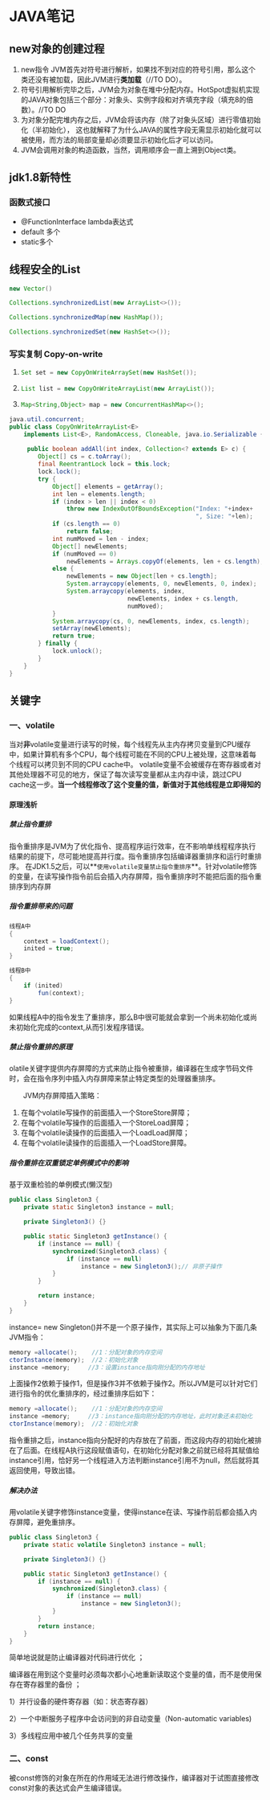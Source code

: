 

# JAVA笔记

## new对象的创建过程

1. new指令 JVM首先对符号进行解析，如果找不到对应的符号引用，那么这个类还没有被加载，因此JVM进行**类加载**（//TO DO）。
2. 符号引用解析完毕之后，JVM会为对象在堆中分配内存。HotSpot虚拟机实现的JAVA对象包括三个部分：对象头、实例字段和对齐填充字段（填充8的倍数）。//TO DO
3. 为对象分配完堆内存之后，JVM会将该内存（除了对象头区域）进行零值初始化（半初始化）， 这也就解释了为什么JAVA的属性字段无需显示初始化就可以被使用，而方法的局部变量却必须要显示初始化后才可以访问。
4.  JVM会调用对象的构造函数，当然，调用顺序会一直上溯到Object类。 

## jdk1.8新特性

### 函数式接口

- @FunctionInterface   lambda表达式
- default 多个
- static多个



## 线程安全的List

```java
new Vector()
```

```java
Collections.synchronizedList(new ArrayList<>());
```

```java
Collections.synchronizedMap(new HashMap());
```

```java
Collections.synchronizedSet(new HashSet<>());
```



### 写实复制 Copy-on-write 

1. ```java
   Set set = new CopyOnWriteArraySet(new HashSet());
   ```

2. ```java
   List list = new CopyOnWriteArrayList(new ArrayList());
   ```

3. ```java
   Map<String,Object> map = new ConcurrentHashMap<>();
   ```

```java
java.util.concurrent;
public class CopyOnWriteArrayList<E>
    implements List<E>, RandomAccess, Cloneable, java.io.Serializable {
    
     public boolean addAll(int index, Collection<? extends E> c) {
        Object[] cs = c.toArray();
        final ReentrantLock lock = this.lock;
        lock.lock();
        try {
            Object[] elements = getArray();
            int len = elements.length;
            if (index > len || index < 0)
                throw new IndexOutOfBoundsException("Index: "+index+
                                                    ", Size: "+len);
            if (cs.length == 0)
                return false;
            int numMoved = len - index;
            Object[] newElements;
            if (numMoved == 0)
                newElements = Arrays.copyOf(elements, len + cs.length);
            else {
                newElements = new Object[len + cs.length];
                System.arraycopy(elements, 0, newElements, 0, index);
                System.arraycopy(elements, index,
                                 newElements, index + cs.length,
                                 numMoved);
            }
            System.arraycopy(cs, 0, newElements, index, cs.length);
            setArray(newElements);
            return true;
        } finally {
            lock.unlock();
        }
    }
}
```





## 关键字

### 一、volatile

当对**非**volatile变量进行读写的时候，每个线程先从主内存拷贝变量到CPU缓存中，如果计算机有多个CPU，每个线程可能在不同的CPU上被处理，这意味着每个线程可以拷贝到不同的CPU cache中。
volatile变量不会被缓存在寄存器或者对其他处理器不可见的地方，保证了每次读写变量都从主内存中读，跳过CPU cache这一步。**当一个线程修改了这个变量的值，新值对于其他线程是立即得知的**

#### 原理浅析

##### 禁止指令重排

指令重排序是JVM为了优化指令、提高程序运行效率，在不影响单线程程序执行结果的前提下，尽可能地提高并行度。指令重排序包括编译器重排序和运行时重排序。
在JDK1.5之后，可以**`使用volatile变量禁止指令重排序`**。针对volatile修饰的变量，在读写操作指令前后会插入内存屏障，指令重排序时不能把后面的指令重排序到内存屏

##### 指令重排带来的问题

```java
线程A中
{
    context = loadContext();
    inited = true;
}

线程B中
{
    if (inited) 
        fun(context);
}
```

 如果线程A中的指令发生了重排序，那么B中很可能就会拿到一个尚未初始化或尚未初始化完成的context,从而引发程序错误。 

##### 禁止指令重排的原理

olatile关键字提供内存屏障的方式来防止指令被重排，编译器在生成字节码文件时，会在指令序列中插入内存屏障来禁止特定类型的处理器重排序。

  JVM内存屏障插入策略：

1. 在每个volatile写操作的前面插入一个StoreStore屏障；
2. 在每个volatile写操作的后面插入一个StoreLoad屏障；
3. 在每个volatile读操作的后面插入一个LoadLoad屏障；
4. 在每个volatile读操作的后面插入一个LoadStore屏障。

##### 指令重排在双重锁定单例模式中的影响

 基于双重检验的单例模式(懒汉型) 

```java
public class Singleton3 {
    private static Singleton3 instance = null;

    private Singleton3() {}

    public static Singleton3 getInstance() {
        if (instance == null) {
            synchronized(Singleton3.class) {
                if (instance == null)
                    instance = new Singleton3();// 非原子操作
            }
        }

        return instance;
    }
}
```

instance= new Singleton()并不是一个原子操作，其实际上可以抽象为下面几条JVM指令：

```java
memory =allocate();    //1：分配对象的内存空间 
ctorInstance(memory);  //2：初始化对象 
instance =memory;     //3：设置instance指向刚分配的内存地址
```




上面操作2依赖于操作1，但是操作3并不依赖于操作2。所以JVM是可以针对它们进行指令的优化重排序的，经过重排序后如下：

```java
memory =allocate();    //1：分配对象的内存空间 
instance =memory;     //3：instance指向刚分配的内存地址，此时对象还未初始化
ctorInstance(memory);  //2：初始化对象
```

指令重排之后，instance指向分配好的内存放在了前面，而这段内存的初始化被排在了后面。在线程A执行这段赋值语句，在初始化分配对象之前就已经将其赋值给instance引用，恰好另一个线程进入方法判断instance引用不为null，然后就将其返回使用，导致出错。 

#####  **解决办法** 

 用volatile关键字修饰instance变量，使得instance在读、写操作前后都会插入内存屏障，避免重排序。

```java
public class Singleton3 {
    private static volatile Singleton3 instance = null;

    private Singleton3() {}

    public static Singleton3 getInstance() {
        if (instance == null) {
            synchronized(Singleton3.class) {
                if (instance == null)
                    instance = new Singleton3();
            }
        }
        return instance;
    }
}
```




 简单地说就是防止编译器对代码进行优化 ；

 编译器在用到这个变量时必须每次都小心地重新读取这个变量的值，而不是使用保存在寄存器里的备份 ；

1）并行设备的硬件寄存器（如：状态寄存器）

2）一个中断服务子程序中会访问到的非自动变量（Non-automatic variables)

3）多线程应用中被几个任务共享的变量

### 二、const

 被const修饰的对象在所在的作用域无法进行修改操作，编译器对于试图直接修改const对象的表达式会产生编译错误。 
